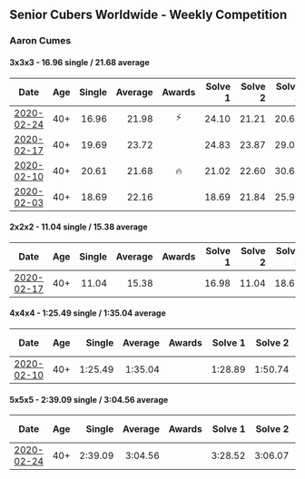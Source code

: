## Senior Cubers Worldwide - Weekly Competition
### Aaron Cumes

#### 3x3x3 - 16.96 single / 21.68 average

| Date | Age | Single | Average | Awards | Solve 1 | Solve 2 | Solve 3 | Solve 4 | Solve 5 | Video |
| :--: | :--: | --: | --: | :--: | --: | --: | --: | --: | --: | :-- |
| [2020-02-24](../3x3x3/2020-02-24.md) | 40+ | 16.96 | 21.98 | ⚡ | 24.10 | 21.21 | 20.64 | 16.96 | 29.96 | [Link](https://www.facebook.com/events/2558750947697073/permalink/2562158194023015/) |
| [2020-02-17](../3x3x3/2020-02-17.md) | 40+ | 19.69 | 23.72 |  | 24.83 | 23.87 | 29.08 | 22.47 | 19.69 | [Link](https://www.facebook.com/events/616423959107229/permalink/618887685527523/) |
| [2020-02-10](../3x3x3/2020-02-10.md) | 40+ | 20.61 | 21.68 | 🔥 | 21.02 | 22.60 | 30.69 | 20.61 | 21.42 | [Link](https://www.facebook.com/groups/1604105099735401/permalink/2133654140113825/) |
| [2020-02-03](../3x3x3/2020-02-03.md) | 40+ | 18.69 | 22.16 |  | 18.69 | 21.84 | 25.96 | - | - | [Link](https://www.facebook.com/roncumez/videos/10157973003656399/) |

#### 2x2x2 - 11.04 single / 15.38 average

| Date | Age | Single | Average | Awards | Solve 1 | Solve 2 | Solve 3 | Solve 4 | Solve 5 | Video |
| :--: | :--: | --: | --: | :--: | --: | --: | --: | --: | --: | :-- |
| [2020-02-17](../2x2x2/2020-02-17.md) | 40+ | 11.04 | 15.38 |  | 16.98 | 11.04 | 18.61 | 13.82 | 15.34 | [Link](https://www.facebook.com/events/176704156956327/permalink/178556813437728/) |

#### 4x4x4 - 1:25.49 single / 1:35.04 average

| Date | Age | Single | Average | Awards | Solve 1 | Solve 2 | Solve 3 | Solve 4 | Solve 5 | Video |
| :--: | :--: | --: | --: | :--: | --: | --: | --: | --: | --: | :-- |
| [2020-02-10](../4x4x4/2020-02-10.md) | 40+ | 1:25.49 | 1:35.04 |  | 1:28.89 | 1:50.74 | 1:25.49 | - | - | [Link](https://www.facebook.com/groups/1604105099735401/permalink/2133725683440004/) |

#### 5x5x5 - 2:39.09 single / 3:04.56 average

| Date | Age | Single | Average | Awards | Solve 1 | Solve 2 | Solve 3 | Solve 4 | Solve 5 | Video |
| :--: | :--: | --: | --: | :--: | --: | --: | --: | --: | --: | :-- |
| [2020-02-24](../5x5x5/2020-02-24.md) | 40+ | 2:39.09 | 3:04.56 |  | 3:28.52 | 3:06.07 | 2:39.09 |  |  | [Link](https://www.facebook.com/events/538921670053895/permalink/541249876487741/) |

